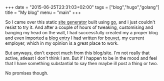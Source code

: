 +++
date = "2015-06-25T23:31:03+02:00"
tags = ["blog","hugo","golang"]
title = "My blog"
menu = "main"
+++


So I came over this static [site generator](http://gohugo.io/) built using [go](http://golang.org), and i just couldn't resist to try it. And after a couple of hours of tweaking, customising and banging my head on the wall, I had successfully created my a proper blog and even imported a [blog entry](/post/a-simple-todo-application-tradition-vs-cqrs+es "a-simple-todo-application-tradition-vs-cqrs+es") I had written for [bouvet](http://www.bouvet.no/en/ "bouvet"), my current employer, which in my opinion is a great place to work.

But anyways, don't expect much from this blog/site. I'm not really that active, atleast I don't think I am. But if I happen to be in the mood and feel that I have something substantial to say then maybe ill post a thing or two. 

No promises though.